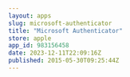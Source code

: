 ```yaml
---
layout: apps
slug: microsoft-authenticator
title: "Microsoft Authenticator"
store: apple
app_id: 983156458
date: 2023-12-11T22:09:16Z
published: 2015-05-30T09:25:44Z
---
```

